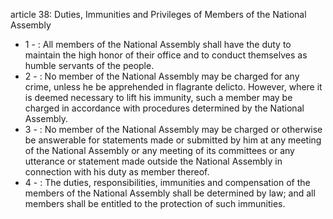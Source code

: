 article 38: Duties, Immunities and Privileges of Members of the National Assembly

<ul>
			<li>1 - : All members of the National Assembly shall have the duty to maintain the high honor of their office and to conduct themselves as humble servants of the people.<ul>
			</ul></li>			<li>2 - : No member of the National Assembly may be charged for any crime, unless he be apprehended in flagrante delicto. However, where it is deemed necessary to lift his immunity, such a member may be charged in accordance with procedures determined by the National Assembly.<ul>
			</ul></li>			<li>3 - : No member of the National Assembly may be charged or otherwise be answerable for statements made or submitted by him at any meeting of the National Assembly or any meeting of its committees or any utterance or statement made outside the National Assembly in connection with his duty as member thereof.<ul>
			</ul></li>			<li>4 - : The duties, responsibilities, immunities and compensation of the members of the National Assembly shall be determined by law; and all members shall be entitled to the protection of such immunities.<ul>
			</ul></li></ul>